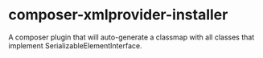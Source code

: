 # composer-xmlprovider-installer
A composer plugin that will auto-generate a classmap with all classes that implement SerializableElementInterface.
